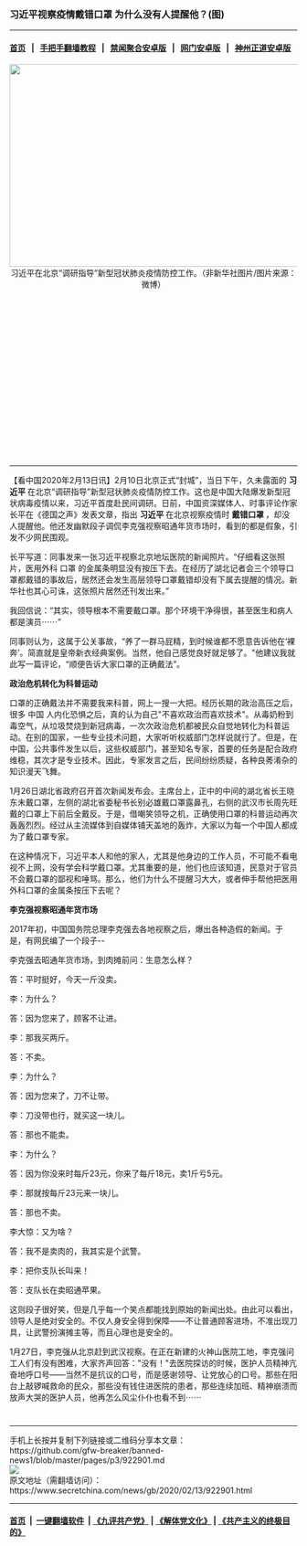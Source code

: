 ### 习近平视察疫情戴错口罩 为什么没有人提醒他？(图)
------------------------

#### [首页](https://github.com/gfw-breaker/banned-news1/blob/master/README.md) &nbsp;&nbsp;|&nbsp;&nbsp; [手把手翻墙教程](https://github.com/gfw-breaker/guides/wiki) &nbsp;&nbsp;|&nbsp;&nbsp; [禁闻聚合安卓版](https://github.com/gfw-breaker/bn-android) &nbsp;&nbsp;|&nbsp;&nbsp; [网门安卓版](https://github.com/oGate2/oGate) &nbsp;&nbsp;|&nbsp;&nbsp; [神州正道安卓版](https://github.com/SzzdOgate/update) 



<div class="article_right" style="fone-color:#000">
 <p style="text-align: center;">
  <img alt="" src="https://img3.secretchina.com/pic/2020/2-11/p2625121a970224736-ss.jpg" style="height:355px; width:600px"/>
  <br>
   习近平在北京“调研指导”新型冠状肺炎疫情防控工作。（非新华社图片/图片来源：微博）
   <span id="hideid" name="hideid" style="color:red;display:none;">
    <span href="https://www.secretchina.com">
    </span>
   </span>
  </br>
 </p>
 <div id="txt-mid1-t21-2017">
  <ins class="adsbygoogle" data-ad-client="ca-pub-1276641434651360" data-ad-slot="2451032099" style="display:inline-block;width:336px;height:280px">
  </ins>
  

---


  </div>
 </div>
 <p>
  【看中国2020年2月13日讯】2月10日北京正式“封城”，当日下午，久未露面的
  <strong>
   <span href="https://www.secretchina.com/news/gb/tag/习近平" target="_blank">
    习近平
   </span>
  </strong>
  在北京“调研指导”新型冠状肺炎疫情防控工作。这也是中国大陆爆发新型冠状病毒疫情以来，习近平首度赴民间调研。日前，中国资深媒体人、时事评论作家长平在《德国之声》发表文章，指出
  <strong>
   习近平
  </strong>
  在北京视察疫情时
  <strong>
   戴错口罩
  </strong>
  ，却没人提醒他。他还发幽默段子调侃李克强视察昭通年货市场时，看到的都是假象，引发不少网民围观。
  <span id="hideid" name="hideid" style="color:red;display:none;">
   <span href="https://www.secretchina.com">
   </span>
  </span>
 </p>
 <p>
  长平写道：同事发来一张习近平视察北京地坛医院的新闻照片。“仔细看这张照片，医用外科
  <span href="https://www.secretchina.com/news/gb/tag/口罩" target="_blank">
   口罩
  </span>
  的金属条明显没有按压下去。在经历了湖北记者会三个领导口罩都戴错的事故后，居然还会发生高层领导口罩戴错却没有下属去提醒的情况。新华社也其心可诛，这张照片居然还刊发出来。”
 </p>
 <p>
  我回信说：“其实，领导根本不需要戴口罩。那个环境干净得很，甚至医生和病人都是演员⋯⋯”
 </p>
 <p>
  同事则认为，这属于公关事故，“养了一群马屁精，到时候谁都不愿意告诉他在‘裸奔’。简直就是皇帝新衣经典案例。当然，他自己感觉良好就足够了。"他建议我就此写一篇评论，“顺便告诉大家口罩的正确戴法”。
 </p>
 <p>
  <strong>
   政治危机转化为科普运动
  </strong>
 </p>
 <p>
  口罩的正确戴法并不需要我来科普，网上一搜一大把。经历长期的政治高压之后，很多
  <span href="https://www.secretchina.com" target="_blank">
   中国
  </span>
  人内化恐惧之后，真的认为自己"不喜欢政治而喜欢技术"。从毒奶粉到毒空气，从垃圾焚烧到新冠病毒，一次次政治危机都被民众自觉地转化为科普运动。在别的国家，一些专业技术问题，大家听听权威部门怎样说就行了。但是，在中国，公共事件发生以后，这些权威部门，甚至知名专家，首要的任务是配合政府维稳，其次才是专业技术。因此，专家发言之后，民间纷纷质疑，各种良莠淆杂的知识漫天飞舞。
 </p>
 <p>
  1月26日湖北省政府召开首次新闻发布会。主席台上，正中的中间的湖北省长王晓东未戴口罩，左侧的湖北省委秘书长别必雄戴口罩露鼻孔，右侧的武汉市长周先旺戴的口罩上下前后全戴反。于是，借嘲笑领导之机，正确使用口罩的科普运动再次轰轰烈烈。经过从主流媒体到自媒体铺天盖地的轰炸，大家以为每一个中国人都成为了戴口罩专家。
 </p>
 <p>
  在这种情况下，习近平本人和他的家人，尤其是他身边的工作人员，不可能不看电视不上网，没有学会科学戴口罩。尤其重要的是，他们也应该知道，民意对于官员不会戴口罩的鄙视和唾骂。那么，他们为什么不提醒习大大，或者伸手帮他把医用外科口罩的金属条按压下去呢？
 </p>
 <p>
  <strong>
   李克强视察昭通年货市场
  </strong>
 </p>
 <p>
  2017年初，中国国务院总理李克强去各地视察之后，爆出各种造假的新闻。于是，有网民编了一个段子--
 </p>
 <p>
  李克强去昭通年货市场，到肉摊前问：生意怎么样？
 </p>
 <p>
  答：平时挺好，今天一斤没卖。
 </p>
 <p>
  李：为什么？
 </p>
 <p>
  答：因为您来了，顾客不让进。
 </p>
 <p>
  李：那我买两斤。
 </p>
 <center>
  <div style="max-width: 632px;height:180px; display: none; text-align: center; margin: 0 auto; overflow: hidden;overflow-x: hidden;">
   <div id="taboola-midarticle-thumbnails" style="max-width: 632px;height:180px;overflow: hidden;overflow-x: hidden;">
   </div>
  </div>
  <div>
   <ins class="adsbygoogle" data-ad-client="ca-pub-1276641434651360" data-ad-format="fluid" data-ad-layout="in-article" data-ad-slot="5164544770" style="display:block; text-align:center;">
   </ins>
  </div>
 </center>
 <p>
  答：不卖。
 </p>
 <p>
  李：为什么？
 </p>
 <p>
  答：因为您来了，刀不让带。
 </p>
 <p>
  李：刀没带也行，就买这一块儿。
 </p>
 <p>
  答：那也不能卖。
 </p>
 <center>
  <ins class="adsbygoogle" data-ad-client="ca-pub-1276641434651360" data-ad-format="fluid" data-ad-layout="in-article" data-ad-slot="3646767294" style="display:block; text-align:center;">
  </ins>
 </center>
 <p>
  李：为什么？
 </p>
 <p>
  答：因为你没来时每斤23元，你来了每斤18元，卖1斤亏5元。
 </p>
 <p>
  李：那就按每斤23元来一块儿。
 </p>
 <p>
  答：那也不卖。
 </p>
 <p>
  李大惊：又为啥？
 </p>
 <p>
  答：我不是卖肉的，我其实是个武警。
 </p>
 <p>
  李：把你支队长叫来！
 </p>
 <p>
  答：支队长在卖昭通苹果。
 </p>
 <p>
  这则段子很好笑，但是几乎每一个笑点都能找到原始的新闻出处。由此可以看出，领导人是绝对安全的。不仅人身安全得到保障——不让普通顾客进场，不准出现刀具，让武警扮演摊主等，而且心理也是安全的。
 </p>
 <p>
  1月27日，李克强从北京赶到武汉视察。在正在新建的火神山医院工地，李克强问工人们有没有困难，大家齐声回答："没有！"去医院探访的时候，医护人员精神亢奋地呼口号——当然不是抗议的口号，而是感谢领导、让党放心的口号。那些在阳台上敲锣喊救命的民众，那些没有钱住进医院的患者，那些连续加班、精神崩溃而放声大哭的医护人员，他再怎么风尘仆仆也看不到⋯⋯
  <center>
   <div>
    <div id="txt-mid2-t22-2017" style="display: block;  max-height: 351px;  overflow: hidden;">
     <div id="SC-21xxx">
     </div>
     <ins class="adsbygoogle" data-ad-client="ca-pub-1276641434651360" data-ad-format="auto" data-ad-slot="4301710469" data-full-width-responsive="true" style="display:block">
     </ins>
    </div>
   </div>
  </center>
  <div style="padding-top:12px;">
  </div>
 </p>
</div>

<hr/>
手机上长按并复制下列链接或二维码分享本文章：<br/>
https://github.com/gfw-breaker/banned-news1/blob/master/pages/p3/922901.md <br/>
<a href='https://github.com/gfw-breaker/banned-news1/blob/master/pages/p3/922901.md'><img src='https://github.com/gfw-breaker/banned-news1/blob/master/pages/p3/922901.md.png'/></a> <br/>
原文地址（需翻墙访问）：https://www.secretchina.com/news/gb/2020/02/13/922901.html


------------------------
#### [首页](https://github.com/gfw-breaker/banned-news1/blob/master/README.md) &nbsp;|&nbsp; [一键翻墙软件](https://github.com/gfw-breaker/nogfw/blob/master/README.md) &nbsp;| [《九评共产党》](https://github.com/gfw-breaker/9ping.md/blob/master/README.md#九评之一评共产党是什么) | [《解体党文化》](https://github.com/gfw-breaker/jtdwh.md/blob/master/README.md) | [《共产主义的终极目的》](https://github.com/gfw-breaker/gczydzjmd.md/blob/master/README.md)


<img src='http://gfw-breaker.win/banned-news/pages/p3/922901.md' width='0px' height='0px'/>